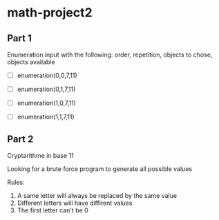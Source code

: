 # math-project2

## Part 1
Enumeration input with the following: order, repetition, objects to chose, objects available

- [ ] enumeration(0,0,7,11)
- [ ] enumeration(0,1,7,11)
- [ ] enumeration(1,0,7,11)
- [ ] enumeration(1,1,7,11)


## Part 2
Cryptarithme in base 11

Looking for a brute force program to generate all possible values

Rules:
1. A same letter will always be replaced by the same value
2. Different letters will have diffirent values
3. The first letter can't be 0
